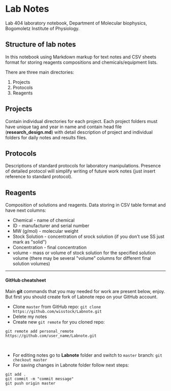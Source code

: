 Lab Notes
=========

Lab 404 laboratory notebook, Department of Molecular biophysics, Bogomoletz Institute of Physiology.

## Structure of lab notes
In this notebook using Markdown markup for text notes and CSV sheets format for storing reagents compositions and chemicals/equipment lists.

There are three main directories:
 1. Projects
 2. Protocols
 3. Reagents


## Projects
Contain individual directories for each project.
Each project folders must have unique tag and year in name and contain head file (**research_design.md**) with detail description of project and individual folders for daily notes and results files.

## Protocols
Descriptions of standard protocols for laboratory manipulations. Presence of detailed protocol will simplify writing of future work notes (just insert reference to standard protocol).

## Reagents
Composition of solutions and reagents.
Data storing in CSV table format and have next columns:
 - Chemical - name of chemical
 - ID - manufacturer and serial number
 - MW (g/mol) - molecular weight
 - Stock Solution - concentration of srock solution (if you don't use SS just mark as "solid")
 - Concentration - final concentration
 - volume - mass or volume of stock solution for the specified solution volume (there may be several "volume" columns for different final solution volumes)

---

#### GitHub cheatsheet

Main **git** commands that you may needed for work are present below, enjoy. But first you should create fork of Labnote repo on your GitHub account.


- Clone `master` from GitHub repo: `git clone https://github.com/wisstock/Labnote.git`
- Delete my notes
- Create new `git remote` for you cloned repo:
```
git remote add personal_remote https://github.com/user_name/Labnote.git
```

&nbsp;

- For editing notes go to **Labnote** folder and switch to `master` branch: `git checkout master`
- For saving changes in Labnote folder follow next steps:
```
git add . 
git commit -m "commit message"
git push origin master
```